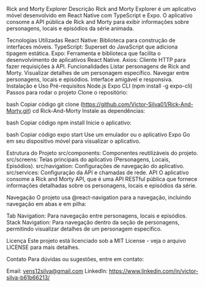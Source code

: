 Rick and Morty Explorer
Descrição
Rick and Morty Explorer é um aplicativo móvel desenvolvido em React Native com TypeScript e Expo. O aplicativo consome a API pública de Rick and Morty para exibir informações sobre personagens, locais e episódios da série animada.

Tecnologias Utilizadas
React Native: Biblioteca para construção de interfaces móveis.
TypeScript: Superset do JavaScript que adiciona tipagem estática.
Expo: Ferramenta e biblioteca que facilita o desenvolvimento de aplicativos React Native.
Axios: Cliente HTTP para fazer requisições à API.
Funcionalidades
Listar personagens de Rick and Morty.
Visualizar detalhes de um personagem específico.
Navegar entre personagens, locais e episódios.
Interface amigável e responsiva.
Instalação e Uso
Pré-requisitos
Node.js
Expo CLI (npm install -g expo-cli)
Passos para rodar o projeto
Clone o repositório:

bash
Copiar código
git clone (https://github.com/Victor-Silva01/Rick-And-Morty.git)
cd Rick-And-Morty
Instale as dependências:

bash
Copiar código
npm install
Inicie o aplicativo:

bash
Copiar código
expo start
Use um emulador ou o aplicativo Expo Go em seu dispositivo móvel para visualizar o aplicativo.

Estrutura do Projeto
src/components: Componentes reutilizáveis do projeto.
src/screens: Telas principais do aplicativo (Personagens, Locais, Episódios).
src/navigation: Configurações de navegação do aplicativo.
src/services: Configuração da API e chamadas de rede.
API
O aplicativo consome a Rick and Morty API, que é uma API RESTful pública que fornece informações detalhadas sobre os personagens, locais e episódios da série.

Navegação
O projeto usa @react-navigation para a navegação, incluindo navegação em abas e em pilha:

Tab Navigation: Para navegação entre personagens, locais e episódios.
Stack Navigation: Para navegação dentro da seção de personagens, permitindo visualizar detalhes de um personagem específico.

Licença
Este projeto está licenciado sob a MIT License - veja o arquivo LICENSE para mais detalhes.

Contato
Para dúvidas ou sugestões, entre em contato:

Email: vens12silva@gmail.com
LinkedIn: https://www.linkedin.com/in/victor-silva-b61b66213/
